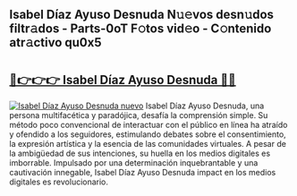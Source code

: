 ## Isabel Díaz Ayuso Desnuda N𝚞𝚎vos desn𝚞dos filtr𝚊dos - Parts-0oT F𝚘tos vid𝚎o - C𝚘ntenido atr𝚊ctivo qu0x5

# <h2><a href="http://mb5dym.tromn.icu/?c=Isabel+D%c3%adaz+Ayuso+Desnuda">🔗👉👉👉 Isabel Díaz Ayuso Desnuda 🔗🔗</a></h2>

[![Isabel Díaz Ayuso Desnuda nuevo](https://i.imgur.com/pEAQMta.gif)](http://mb5dym.tromn.icu/?c=Isabel+D%c3%adaz+Ayuso+Desnuda)
Isabel Díaz Ayuso Desnuda, una persona multifacética y paradójica, desafía la comprensión simple. Su método poco convencional de interactuar con el público en línea ha atraído y ofendido a los seguidores, estimulando debates sobre el consentimiento, la expresión artística y la esencia de las comunidades virtuales. A pesar de la ambigüedad de sus intenciones, su huella en los medios digitales es imborrable. Impulsado por una determinación inquebrantable y una cautivación innegable, Isabel Díaz Ayuso Desnuda impact en los medios digitales es revolucionario.
